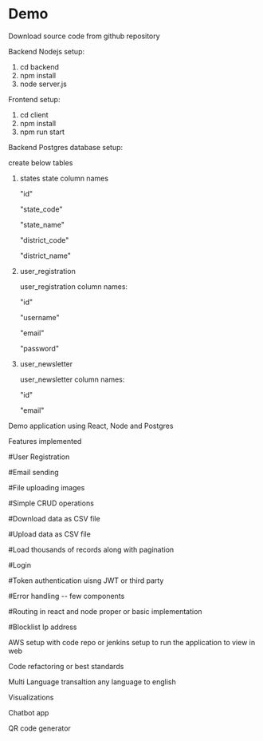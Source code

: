 # Demo

Download source code from github repository

Backend Nodejs setup:

1. cd backend
2. npm install
3. node server.js

Frontend setup:

1. cd client
2. npm install
3. npm run start

Backend Postgres database setup:

create below tables

1. states
   state column names

   "id"

   "state_code"

   "state_name"

   "district_code"

   "district_name"

2. user_registration

   user_registration column names:

   "id"

   "username"

   "email"

   "password"

3. user_newsletter

   user_newsletter column names:

   "id"

   "email"

Demo application using React, Node and Postgres

Features implemented

#User Registration

#Email sending

#File uploading images

#Simple CRUD operations

#Download data as CSV file

#Upload data as CSV file

#Load thousands of records along with pagination

#Login

#Token authentication uisng JWT or third party

#Error handling -- few components

#Routing in react and node proper or basic implementation

#Blocklist Ip address

AWS setup with code repo or jenkins setup to run the application to view in web

Code refactoring or best standards

Multi Language transaltion any language to english

Visualizations

Chatbot app

QR code generator

